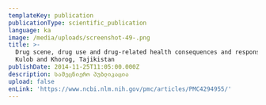 ```yaml
---
templateKey: publication
publicationType: scientific_publication
language: ka
image: /media/uploads/screenshot-49-.png
title: >-
  Drug scene, drug use and drug-related health consequences and responses in
  Kulob and Khorog, Tajikistan
publishDate: 2014-11-25T11:05:00.000Z
description: სამეცნიერო პუბლიკაცია
upload: false
enLink: 'https://www.ncbi.nlm.nih.gov/pmc/articles/PMC4294955/'
---
```


